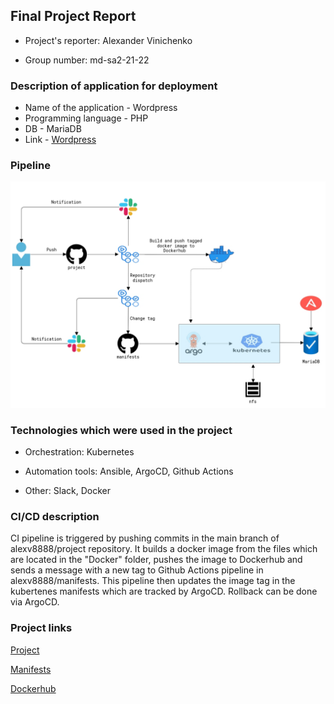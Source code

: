 ## Final Project Report

- Project's reporter: Alexander Vinichenko

- Group number: md-sa2-21-22

### Description of application for deployment

- Name of the application - Wordpress
- Programming language - PHP
- DB - MariaDB
- Link - [Wordpress](https://github.com/docker-library/wordpress)

### Pipeline

![pipeline](pipeline.jpg)

### Technologies which were used in the project

- Orchestration: Kubernetes

- Automation tools: Ansible, ArgoCD, Github Actions

- Other: Slack, Docker

### CI/CD description

CI pipeline is triggered by pushing commits in the main branch of alexv8888/project repository. It builds a docker image from the files which are located in the "Docker" folder, pushes the image to Dockerhub and sends a message with a new tag to Github Actions pipeline in alexv8888/manifests. This pipeline then updates the image tag in the kubertenes manifests which are tracked by ArgoCD. Rollback can be done via ArgoCD.


### Project links

[Project](https://github.com/alexv8888/project)

[Manifests](https://github.com/alexv8888/manifests)

[Dockerhub](https://hub.docker.com/repository/docker/alexv8288/wordpress_app)
